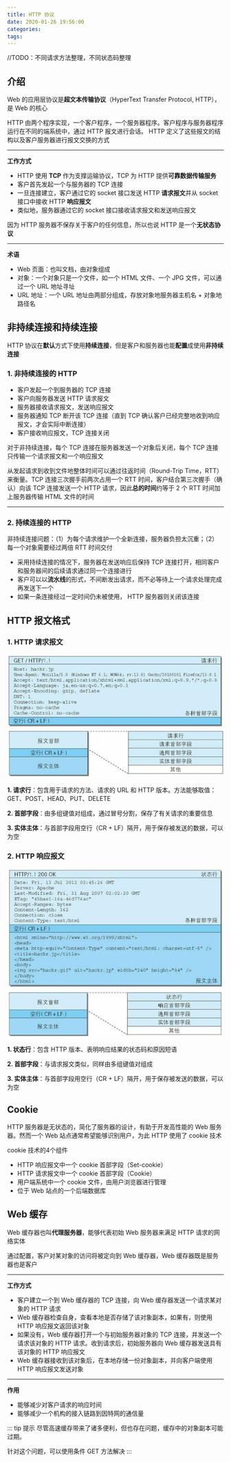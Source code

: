 ```yaml
---
title: HTTP 协议
date: 2020-01-26 19:56:00
categories: 
tags:
---
```

//TODO：不同请求方法整理，不同状态码整理

## 介绍
Web 的应用层协议是**超文本传输协议**（HyperText Transfer Protocol, HTTP），是 Web 的核心

HTTP 由两个程序实现，一个客户程序，一个服务器程序。客户程序与服务器程序运行在不同的端系统中，通过 HTTP 报文进行会话。 HTTP 定义了这些报文的结构以及客户服务器进行报文交换的方式

---
**工作方式**  
- HTTP 使用 **TCP** 作为支撑运输协议，TCP 为 HTTP 提供**可靠数据传输服务** 
- 客户首先发起一个与服务器的 TCP 连接
- 一旦连接建立，客户通过它的 socket 接口发送 HTTP **请求报文**并从 socket 接口中接收 HTTP **响应报文**
- 类似地，服务器通过它的 socket  接口接收请求报文和发送响应报文

因为 HTTP 服务器不保存关于客户的任何信息，所以也说 HTTP 是一个**无状态协议**

---
**术语**  
- Web 页面：也叫文档，由对象组成
- 对象：一个对象只是一个文件，如一个 HTML 文件、一个 JPG 文件，可以通过一个 URL 地址寻址
- URL 地址：一个 URL 地址由两部分组成，存放对象地服务器主机名 + 对象地路径名

## 非持续连接和持续连接
HTTP 协议在**默认**方式下使用**持续连接**，但是客户和服务器也能**配置**成使用**非持续连接**

### 1. 非持续连接的 HTTP
- 客户发起一个到服务器的 TCP 连接
- 客户向服务器发送 HTTP 请求报文
- 服务器接收请求报文，发送响应报文
- 服务器通知 TCP 断开该 TCP 连接（直到 TCP 确认客户已经完整地收到响应报文，才会实际中断连接）
- 客户接收响应报文，TCP 连接关闭

对于非持续连接，每个 TCP 连接在服务器发送一个对象后关闭，每个 TCP 连接只传输一个请求报文和一个响应报文  

从发起请求到收到文件地整体时间可以通过往返时间（Round-Trip Time，RTT）来衡量。TCP 连接三次握手前两次占用一个 RTT 时间，客户结合第三次握手（确认）向该 TCP 连接发送一个 HTTP 请求，因此**总的时间**约等于 2 个 RTT 时间加上服务器传输 HTML 文件的时间

---
### 2. 持续连接的 HTTP
非持续连接问题：（1）为每个请求维护一个全新连接，服务器负担太沉重；（2）每一个对象需要经过两倍 RTT 时间交付

- 采用持续连接的情况下，服务器在发送响应后保持 TCP 连接打开，相同客户和服务器间的后续请求通过同一个连接进行
- 客户可以以**流水线**的形式，不间断发出请求，而不必等待上一个请求处理完成再发送下一个
- 如果一条连接经过一定时间仍未被使用， HTTP 服务器则关闭该连接

## HTTP 报文格式
### 1. HTTP 请求报文
![HTTP请求报文](/img/Network/request-eg.png)
![HTTP请求报文格式](/img/Network/request.png)

**1. 请求行**：包含用于请求的方法、请求的 URL 和 HTTP 版本。方法能够取值： GET、POST、HEAD、PUT、DELETE

**2. 首部字段**：由多组键值对组成，通过冒号分割，保存了有关请求的重要信息

**3. 实体主体**：与首部字段用空行（CR + LF）隔开，用于保存被发送的数据，可以为空

### 2. HTTP 响应报文
![HTTP响应报文](/img/Network/response-eg.png)
![HTTP响应报文格式](/img/Network/response.png)

**1. 状态行**：包含 HTTP 版本、表明响应结果的状态码和原因短语

**2. 首部字段**：与请求报文类似，同样由多组键值对组成

**3. 实体主体**：与首部字段用空行（CR + LF）隔开，用于保存被发送的数据，可以为空

## Cookie
HTTP 服务器是无状态的，简化了服务器的设计，有助于开发高性能的 Web 服务器。然而一个 Web 站点通常希望能够识别用户，为此 HTTP 使用了 cookie 技术

cookie 技术的4个组件  
- HTTP 响应报文中一个 cookie 首部字段（Set-cookie）
- HTTP 请求报文中一个 cookie 首部字段（Cookie）
- 用户端系统中一个 cookie 文件，由用户浏览器进行管理
- 位于 Web 站点的一个后端数据库

## Web 缓存
Web 缓存器也叫**代理服务器**，能够代表初始 Web 服务器来满足 HTTP 请求的网络实体

通过配置，客户对某对象的访问将被定向到 Web 缓存器，Web 缓存器既是服务器也是客户

---
**工作方式**  
- 客户建立一个到 Web 缓存器的 TCP 连接，向 Web 缓存器发送一个请求某对象的 HTTP 请求
- Web 缓存器检查自身，查看本地是否存储了该对象副本，如果有，则使用 HTTP 响应报文返回该对象
- 如果没有，Web 缓存器打开一个与初始服务器对象的 TCP 连接，并发送一个请求该对象的 HTTP 请求。收到请求后，初始服务器向 Web 缓存器发送具有该对象的 HTTP 响应报文
- Web 缓存器接收到该对象后，在本地存储一份对象副本，并向客户端使用 HTTP 响应报文发送对象

---
**作用**  
- 能够减少对客户请求的响应时间
- 能够减少一个机构的接入链路到因特网的通信量

::: tip 提示
尽管高速缓存带来了诸多便利，但也存在问题，缓存中的对象副本可能过期。

针对这个问题，可以使用条件 GET 方法解决
:::


